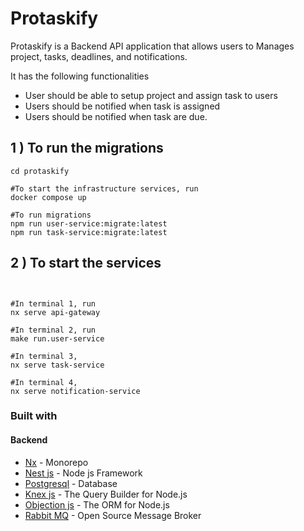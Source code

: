 # Protaskify

Protaskify is a Backend API application that allows users to Manages project, tasks, deadlines, and notifications.

It has the following functionalities
* User should be able to setup project and assign task to users 
* Users should be notified when task is assigned 
* Users should be notified when task are due. 



## 1 ) To run the migrations
```
cd protaskify

#To start the infrastructure services, run
docker compose up

#To run migrations
npm run user-service:migrate:latest
npm run task-service:migrate:latest

```

## 2 ) To start the services
```


#In terminal 1, run
nx serve api-gateway

#In terminal 2, run
make run.user-service 

#In terminal 3, 
nx serve task-service
   
#In terminal 4, 
nx serve notification-service

```

### Built with

#### Backend

- [Nx](https://www.nx.dev/) - Monorepo
- [Nest js](https://www.nestjs.com/) - Node js Framework
- [Postgresql](https://www.postgresql.org/) - Database
- [Knex js](https://knexjs.org/) - The Query Builder for Node.js
- [Objection js](https://vincit.github.io/objection.js/) - The ORM for Node.js
- [Rabbit MQ](https://www.rabbitmq.com/) - Open Source Message Broker
